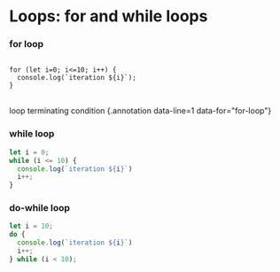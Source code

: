 # Loops: for and while loops

### for loop

<div class="row">
<div class="cell-4">

<pre>
<code class="language-js" id="for-loop">
for (let i=0; i<=10; <span class="highlight">i++</span>) {
  console.log(`iteration ${i}`);
}
</code>
</pre>

</div>
<div class="cell-2">

loop terminating condition {.annotation data-line=1 data-for="for-loop"}

</div>
</div>


<div class="row">
<div class="cell">

### while loop

```js
let i = 0;
while (i <= 10) {
  console.log(`iteration ${i}`)
  i++;
}
```

</div>
<div class="cell">

### do-while loop

```js
let i = 10;
do {
  console.log(`iteration ${i}`)
  i++;
} while (i < 10);
```

</div>
